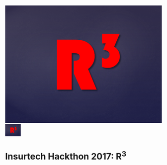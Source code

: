 ![R3 Logo](/R3_Logo.png)
<img src="/R3_Logo.png" style="width:50px;height:40px;">
# Insurtech Hackthon 2017: R<sup>3</sup>

